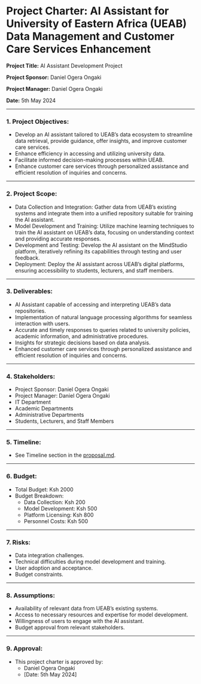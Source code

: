# Project Charter: AI Assistant for University of Eastern Africa (UEAB) Data Management and Customer Care Services Enhancement

**Project Title:** AI Assistant Development Project

**Project Sponsor:** Daniel Ogera Ongaki

**Project Manager:** Daniel Ogera Ongaki

**Date:** 5th May 2024

---

### **1. Project Objectives:**
   - Develop an AI assistant tailored to UEAB’s data ecosystem to streamline data retrieval, provide guidance, offer insights, and improve customer care services.
   - Enhance efficiency in accessing and utilizing university data.
   - Facilitate informed decision-making processes within UEAB.
   - Enhance customer care services through personalized assistance and efficient resolution of inquiries and concerns.

---

### **2. Project Scope:**
   - Data Collection and Integration: Gather data from UEAB’s existing systems and integrate them into a unified repository suitable for training the AI assistant.
   - Model Development and Training: Utilize machine learning techniques to train the AI assistant on UEAB’s data, focusing on understanding context and providing accurate responses.
   - Development and Testing: Develop the AI assistant on the MindStudio platform, iteratively refining its capabilities through testing and user feedback.
   - Deployment: Deploy the AI assistant across UEAB’s digital platforms, ensuring accessibility to students, lecturers, and staff members.

---

### **3. Deliverables:**
   - AI Assistant capable of accessing and interpreting UEAB’s data repositories.
   - Implementation of natural language processing algorithms for seamless interaction with users.
   - Accurate and timely responses to queries related to university policies, academic information, and administrative procedures.
   - Insights for strategic decisions based on data analysis.
   - Enhanced customer care services through personalized assistance and efficient resolution of inquiries and concerns.

---

### **4. Stakeholders:**
   - Project Sponsor: Daniel Ogera Ongaki
   - Project Manager: Daniel Ogera Ongaki
   - IT Department
   - Academic Departments
   - Administrative Departments
   - Students, Lecturers, and Staff Members

---

### **5. Timeline:**
   - See Timeline section in the [proposal.md](proposal.md).

---

### **6. Budget:**
   - Total Budget: Ksh 2000
   - Budget Breakdown:
     - Data Collection: Ksh 200
     - Model Development: Ksh 500
     - Platform Licensing: Ksh 800
     - Personnel Costs: Ksh 500

---

### **7. Risks:**
   - Data integration challenges.
   - Technical difficulties during model development and training.
   - User adoption and acceptance.
   - Budget constraints.

---

### **8. Assumptions:**
   - Availability of relevant data from UEAB’s existing systems.
   - Access to necessary resources and expertise for model development.
   - Willingness of users to engage with the AI assistant.
   - Budget approval from relevant stakeholders.

---

### **9. Approval:**
   - This project charter is approved by:
     - Daniel Ogera Ongaki
     - [Date: 5th May 2024]
